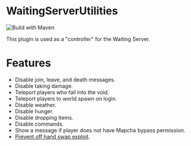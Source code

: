 # WaitingServerUtilities
![Build with Maven](https://github.com/DESTROYMC-NET/WaitingServerUtilities/workflows/Build%20with%20Maven/badge.svg)

This plugin is used as a "controller" for the Waiting Server.

# Features
- Disable join, leave, and death messages.
- Disable taking damage.
- Teleport players who fall into the void.
- Teleport players to world spawn on login.
- Disable weather.
- Disable hunger.
- Disable dropping items.
- Disable commands.
- Show a message if player does not have Mapcha bypass permission.
- [Prevent off hand swap exploit](https://github.com/oldfagorg/CrashPatch).
